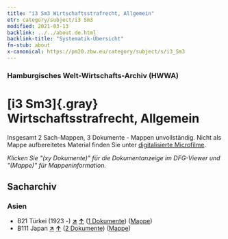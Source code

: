 ```yaml
---
title: "i3 Sm3 Wirtschaftsstrafrecht, Allgemein"
etr: category/subject/i3 Sm3
modified: 2021-03-13
backlink: ../../about.de.html
backlink-title: "Systematik-Übersicht"
fn-stub: about
x-canonical: https://pm20.zbw.eu/category/subject/s/i3_Sm3
---
```


### Hamburgisches Welt-Wirtschafts-Archiv (HWWA)
# [i3 Sm3]{.gray}&#8201; Wirtschaftsstrafrecht, Allgemein&#160; 




Insgesamt 2 Sach-Mappen, 3 Dokumente - Mappen unvollständig.
Nicht als Mappe aufbereitetes Material finden Sie unter [digitalisierte Microfilme](/film/h1_sh.de.html).

_Klicken Sie "(xy Dokumente)" für die Dokumentanzeige im DFG-Viewer und "(Mappe)" für Mappeninformation._

## Sacharchiv




### Asien

- B21 Türkei (1923 -) [**&nearr;**](../../../geo/i/141111/about.de.html "Türkei (1923 -) (alle Mappen)") [**&uarr;**](../../../geo/about.de.html#B21 "Ländersystematik") (<a href="https://pm20.zbw.eu/dfgview/sh/141111,144708" title="über: Türkei (1923 -) : Wirtschaftsstrafrecht, Allgemein" target="_blank">1 Dokumente</a>) ([Mappe](../../../../folder/sh/1411xx/141111/1447xx/144708/about.de.html))
- B111 Japan [**&nearr;**](../../../geo/i/141272/about.de.html "Japan (alle Mappen)") [**&uarr;**](../../../geo/about.de.html#B111 "Ländersystematik") (<a href="https://pm20.zbw.eu/dfgview/sh/141272,144708" title="über: Japan : Wirtschaftsstrafrecht, Allgemein" target="_blank">2 Dokumente</a>) ([Mappe](../../../../folder/sh/1412xx/141272/1447xx/144708/about.de.html))


